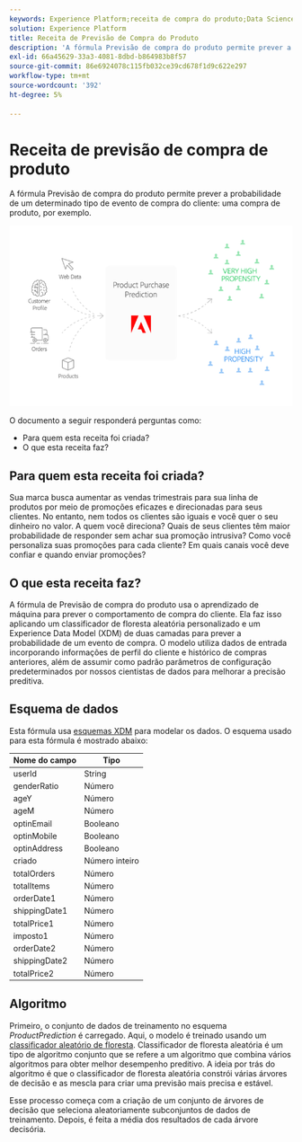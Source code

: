 ```yaml
---
keywords: Experience Platform;receita de compra do produto;Data Science Workspace;tópicos populares;receitas;pré-criar fórmula
solution: Experience Platform
title: Receita de Previsão de Compra do Produto
description: 'A fórmula Previsão de compra do produto permite prever a probabilidade de um determinado tipo de evento de compra do cliente: uma compra de produto, por exemplo.'
exl-id: 66a45629-33a3-4081-8dbd-b864983b8f57
source-git-commit: 86e6924078c115fb032ce39cd678f1d9c622e297
workflow-type: tm+mt
source-wordcount: '392'
ht-degree: 5%

---
```


# Receita de previsão de compra de produto

A fórmula Previsão de compra do produto permite prever a probabilidade de um determinado tipo de evento de compra do cliente: uma compra de produto, por exemplo.

![](../images/pre-built-recipes/ppp_bigpicture.png)

O documento a seguir responderá perguntas como:
* Para quem esta receita foi criada?
* O que esta receita faz?

## Para quem esta receita foi criada?

Sua marca busca aumentar as vendas trimestrais para sua linha de produtos por meio de promoções eficazes e direcionadas para seus clientes. No entanto, nem todos os clientes são iguais e você quer o seu dinheiro no valor. A quem você direciona? Quais de seus clientes têm maior probabilidade de responder sem achar sua promoção intrusiva? Como você personaliza suas promoções para cada cliente? Em quais canais você deve confiar e quando enviar promoções?

## O que esta receita faz?

A fórmula de Previsão de compra do produto usa o aprendizado de máquina para prever o comportamento de compra do cliente. Ela faz isso aplicando um classificador de floresta aleatória personalizado e um Experience Data Model (XDM) de duas camadas para prever a probabilidade de um evento de compra. O modelo utiliza dados de entrada incorporando informações de perfil do cliente e histórico de compras anteriores, além de assumir como padrão parâmetros de configuração predeterminados por nossos cientistas de dados para melhorar a precisão preditiva.

## Esquema de dados

Esta fórmula usa [esquemas XDM](../../xdm/home.md) para modelar os dados. O esquema usado para esta fórmula é mostrado abaixo:

| Nome do campo | Tipo |
| --- | --- |
| userId | String |
| genderRatio | Número |
| ageY | Número |
| ageM | Número |
| optinEmail | Booleano |
| optinMobile | Booleano |
| optinAddress | Booleano |
| criado | Número inteiro |
| totalOrders | Número |
| totalItems | Número |
| orderDate1 | Número |
| shippingDate1 | Número |
| totalPrice1 | Número |
| imposto1 | Número |
| orderDate2 | Número |
| shippingDate2 | Número |
| totalPrice2 | Número |


## Algoritmo

Primeiro, o conjunto de dados de treinamento no esquema *ProductPrediction* é carregado. Aqui, o modelo é treinado usando um [classificador aleatório de floresta](https://scikit-learn.org/stable/modules/generated/sklearn.ensemble.RandomForestClassifier.html). Classificador de floresta aleatória é um tipo de algoritmo conjunto que se refere a um algoritmo que combina vários algoritmos para obter melhor desempenho preditivo. A ideia por trás do algoritmo é que o classificador de floresta aleatória constrói várias árvores de decisão e as mescla para criar uma previsão mais precisa e estável.

Esse processo começa com a criação de um conjunto de árvores de decisão que seleciona aleatoriamente subconjuntos de dados de treinamento. Depois, é feita a média dos resultados de cada árvore decisória.

